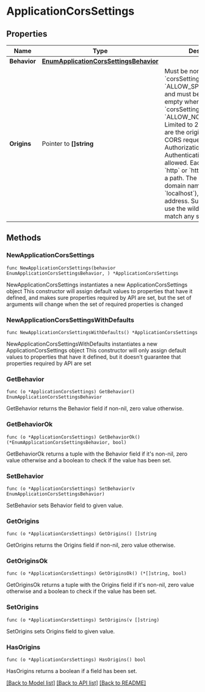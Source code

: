 # ApplicationCorsSettings

## Properties

Name | Type | Description | Notes
------------ | ------------- | ------------- | -------------
**Behavior** | [**EnumApplicationCorsSettingsBehavior**](EnumApplicationCorsSettingsBehavior.md) |  | 
**Origins** | Pointer to **[]string** | Must be non-empty when &#x60;corsSettings.behavior&#x60; is &#x60;ALLOW_SPECIFIC_ORIGINS&#x60; and must be omitted or empty when &#x60;corsSettings.behavior&#x60; is &#x60;ALLOW_NO_ORIGINS&#x60;.  Limited to 20 values.  Values are the origins from which CORS requests to the Authorization and Authentication APIs are allowed.  Each value is an &#x60;http&#x60; or &#x60;https&#x60; URL without a path.  The host may be a domain name (including &#x60;localhost&#x60;), or an IPv4 address.  Subdomains may use the wildcard (*) to match any string. | [optional] 

## Methods

### NewApplicationCorsSettings

`func NewApplicationCorsSettings(behavior EnumApplicationCorsSettingsBehavior, ) *ApplicationCorsSettings`

NewApplicationCorsSettings instantiates a new ApplicationCorsSettings object
This constructor will assign default values to properties that have it defined,
and makes sure properties required by API are set, but the set of arguments
will change when the set of required properties is changed

### NewApplicationCorsSettingsWithDefaults

`func NewApplicationCorsSettingsWithDefaults() *ApplicationCorsSettings`

NewApplicationCorsSettingsWithDefaults instantiates a new ApplicationCorsSettings object
This constructor will only assign default values to properties that have it defined,
but it doesn't guarantee that properties required by API are set

### GetBehavior

`func (o *ApplicationCorsSettings) GetBehavior() EnumApplicationCorsSettingsBehavior`

GetBehavior returns the Behavior field if non-nil, zero value otherwise.

### GetBehaviorOk

`func (o *ApplicationCorsSettings) GetBehaviorOk() (*EnumApplicationCorsSettingsBehavior, bool)`

GetBehaviorOk returns a tuple with the Behavior field if it's non-nil, zero value otherwise
and a boolean to check if the value has been set.

### SetBehavior

`func (o *ApplicationCorsSettings) SetBehavior(v EnumApplicationCorsSettingsBehavior)`

SetBehavior sets Behavior field to given value.


### GetOrigins

`func (o *ApplicationCorsSettings) GetOrigins() []string`

GetOrigins returns the Origins field if non-nil, zero value otherwise.

### GetOriginsOk

`func (o *ApplicationCorsSettings) GetOriginsOk() (*[]string, bool)`

GetOriginsOk returns a tuple with the Origins field if it's non-nil, zero value otherwise
and a boolean to check if the value has been set.

### SetOrigins

`func (o *ApplicationCorsSettings) SetOrigins(v []string)`

SetOrigins sets Origins field to given value.

### HasOrigins

`func (o *ApplicationCorsSettings) HasOrigins() bool`

HasOrigins returns a boolean if a field has been set.


[[Back to Model list]](../README.md#documentation-for-models) [[Back to API list]](../README.md#documentation-for-api-endpoints) [[Back to README]](../README.md)


